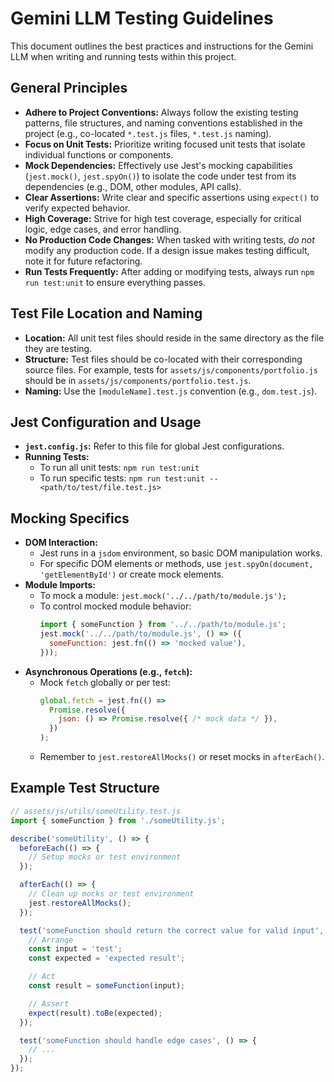 # Gemini LLM Testing Guidelines

This document outlines the best practices and instructions for the Gemini LLM when writing and running tests within this project.

## General Principles

*   **Adhere to Project Conventions:** Always follow the existing testing patterns, file structures, and naming conventions established in the project (e.g., co-located `*.test.js` files, `*.test.js` naming).
*   **Focus on Unit Tests:** Prioritize writing focused unit tests that isolate individual functions or components.
*   **Mock Dependencies:** Effectively use Jest's mocking capabilities (`jest.mock()`, `jest.spyOn()`) to isolate the code under test from its dependencies (e.g., DOM, other modules, API calls).
*   **Clear Assertions:** Write clear and specific assertions using `expect()` to verify expected behavior.
*   **High Coverage:** Strive for high test coverage, especially for critical logic, edge cases, and error handling.
*   **No Production Code Changes:** When tasked with writing tests, *do not* modify any production code. If a design issue makes testing difficult, note it for future refactoring.
*   **Run Tests Frequently:** After adding or modifying tests, always run `npm run test:unit` to ensure everything passes.

## Test File Location and Naming

*   **Location:** All unit test files should reside in the same directory as the file they are testing.
*   **Structure:** Test files should be co-located with their corresponding source files. For example, tests for `assets/js/components/portfolio.js` should be in `assets/js/components/portfolio.test.js`.
*   **Naming:** Use the `[moduleName].test.js` convention (e.g., `dom.test.js`).

## Jest Configuration and Usage

*   **`jest.config.js`:** Refer to this file for global Jest configurations.
*   **Running Tests:**
    *   To run all unit tests: `npm run test:unit`
    *   To run specific tests: `npm run test:unit -- <path/to/test/file.test.js>`

## Mocking Specifics

*   **DOM Interaction:**
    *   Jest runs in a `jsdom` environment, so basic DOM manipulation works.
    *   For specific DOM elements or methods, use `jest.spyOn(document, 'getElementById')` or create mock elements.
*   **Module Imports:**
    *   To mock a module: `jest.mock('../../path/to/module.js');`
    *   To control mocked module behavior:
        ```javascript
        import { someFunction } from '../../path/to/module.js';
        jest.mock('../../path/to/module.js', () => ({
          someFunction: jest.fn(() => 'mocked value'),
        }));
        ```
*   **Asynchronous Operations (e.g., `fetch`):**
    *   Mock `fetch` globally or per test:
        ```javascript
        global.fetch = jest.fn(() =>
          Promise.resolve({
            json: () => Promise.resolve({ /* mock data */ }),
          })
        );
        ```
    *   Remember to `jest.restoreAllMocks()` or reset mocks in `afterEach()`.

## Example Test Structure

```javascript
// assets/js/utils/someUtility.test.js
import { someFunction } from './someUtility.js';

describe('someUtility', () => {
  beforeEach(() => {
    // Setup mocks or test environment
  });

  afterEach(() => {
    // Clean up mocks or test environment
    jest.restoreAllMocks();
  });

  test('someFunction should return the correct value for valid input', () => {
    // Arrange
    const input = 'test';
    const expected = 'expected result';

    // Act
    const result = someFunction(input);

    // Assert
    expect(result).toBe(expected);
  });

  test('someFunction should handle edge cases', () => {
    // ...
  });
});
```